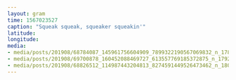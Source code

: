 ```yaml
---
layout: gram
time: 1567023527
caption: "Squeak squeak, squeaker squeakin'"
latitude: 
longitude: 
media:
- media/posts/201908/68784087_145961756604909_7899322190567069832_n_17864837836470163.jpg
- media/posts/201908/69700878_160452088469727_613557769185372875_n_17925979792312763.jpg
- media/posts/201908/68826512_114987443204813_8274591449526473462_n_18076584928098801.jpg
---
```

